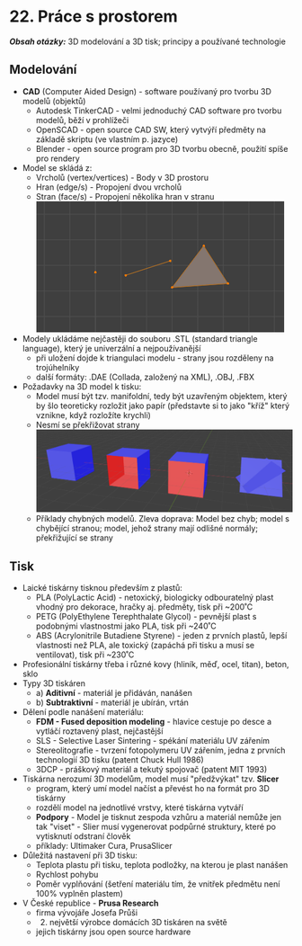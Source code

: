 # 22. Práce s prostorem

***Obsah otázky:*** 3D modelování a 3D tisk; principy a používané technologie

## Modelování
- **CAD** (Computer Aided Design) - software používaný pro tvorbu 3D modelů (objektů)
    * Autodesk TinkerCAD - velmi jednoduchý CAD software pro tvorbu modelů, běží v prohlížeči
    * OpenSCAD - open source CAD SW, který vytvýří předměty na základě skriptu (ve vlastním p. jazyce)
    * Blender - open source program pro 3D tvorbu obecně, použití spíše pro rendery
- Model se skládá z:
    * Vrcholů (vertex/vertices) - Body v 3D prostoru
    * Hran (edge/s) - Propojení dvou vrcholů
    * Stran (face/s) - Propojení několika hran v stranu  
![](./Model_slozeni.png)
- Modely ukládáme nejčastěji do souboru .STL (standard triangle language), který je univerzální a nejpoužívanější
    * při uložení dojde k triangulaci modelu - strany jsou rozděleny na trojúhelníky
    * další formáty: .DAE (Collada, založený na XML), .OBJ, .FBX
- Požadavky na 3D model k tisku:
    * Model musí být tzv. manifoldní, tedy být uzavřeným objektem, který by šlo teoreticky rozložit jako papír (představte si to jako "kříž" který vznikne, když rozložíte krychli)  
    * Nesmí se překřižovat strany  
    ![](./Model_errors.png)  
    * Příklady chybných modelů. Zleva doprava: Model bez chyb; model s chybějící stranou; model, jehož strany mají odlišné normály; překřižující se strany

## Tisk
- Laické tiskárny tisknou především z plastů:
    - PLA (PolyLactic Acid) - netoxický, biologicky odbouratelný plast vhodný pro dekorace, hračky aj. předměty, tisk při ~200˚C
    - PETG (PolyEthylene Terephthalate Glycol) - pevnější plast s podobnými vlastnostmi jako PLA, tisk při ~240˚C
    - ABS (Acrylonitrile Butadiene Styrene) - jeden z prvních plastů, lepší vlastnosti než PLA, ale toxický (zapáchá při tisku a musí se ventilovat), tisk při ~230˚C
- Profesionální tiskárny třeba i různé kovy (hliník, měď, ocel, titan), beton, sklo
- Typy 3D tiskáren
    - a) **Aditivní** - materiál je přidáván, nanášen
    - b) **Subtraktivní** - materiál je ubírán, vrtán
- Dělení podle nanášení materiálu:
    - **FDM - Fused deposition modeling** - hlavice cestuje po desce a vytláčí roztavený plast, nejčastější
    - SLS - Selective Laser Sintering - spékání materiálu UV zářením
    - Stereolitografie - tvrzení fotopolymeru UV zářením, jedna z prvních technologií 3D tisku (patent Chuck Hull 1986)
    - 3DCP - práškový materiál a tekutý spojovač (patent MIT 1993)
- Tiskárna nerozumí 3D modelům, model musí "předžvýkat" tzv. **Slicer**
    - program, který umí model načíst a převést ho na formát pro 3D tiskárny
    - rozdělí model na jednotlivé vrstvy, které tiskárna vytváří
    - **Podpory** - Model je tisknut zespoda vzhůru a materiál nemůže jen tak "viset" - Slier musí vygenerovat podpůrné struktury, které po vytisknutí odstraní člověk
    - příklady: Ultimaker Cura, PrusaSlicer
- Důležitá nastavení při 3D tisku:
    - Teplota plastu při tisku, teplota podložky, na kterou je plast nanášen
    - Rychlost pohybu
    - Poměr vyplňování (šetření materiálu tím, že vnitřek předmětu není 100% vyplněn plastem)
- V České republice - **Prusa Research**
    - firma vývojáře Josefa Průši
    - 2. největší výrobce domácích 3D tiskáren na světě
    - jejich tiskárny jsou open source hardware
